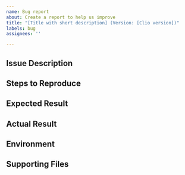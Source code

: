 ```yaml
---
name: Bug report
about: Create a report to help us improve
title: "[Title with short description] (Version: [Clio version])"
labels: bug
assignees: ''

---
```


<!-- Please search existing issues to avoid creating duplicates. -->
<!-- Kindly refrain from posting any credentials or sensitive information in this issue -->

## Issue Description
<!-- Provide a summary for your issue/bug. -->

## Steps to Reproduce
<!-- List in detail the exact steps to reproduce the unexpected behavior of the software. -->

## Expected Result
<!-- Explain in detail what behavior you expected to happen. -->

## Actual Result
<!-- Explain in detail what behavior actually happened. -->

## Environment
<!-- Please describe your environment setup (such as Ubuntu 20.04.2 with Boost 1.82). -->
<!-- Please use the version returned by './clio_server --version' as the version number -->

## Supporting Files
<!-- If you have supporting files such as a log, feel free to post a link here using Github Gist. -->
<!-- Consider adding configuration files with private information removed via Github Gist. -->
